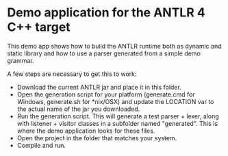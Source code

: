 # Demo application for the ANTLR 4 C++ target

This demo app shows how to build the ANTLR runtime both as dynamic and static library and how to use a parser generated from a simple demo grammar.

A few steps are necessary to get this to work:

- Download the current ANTLR jar and place it in this folder.
- Open the generation script for your platform (generate.cmd for Windows, generate.sh for *nix/OSX) and update the LOCATION var to the actual name of the jar you downloaded.
- Run the generation script. This will generate a test parser + lexer, along with listener + visitor classes in a subfolder named "generated". This is where the demo application looks for these files.
- Open the project in the folder that matches your system.
- Compile and run.
